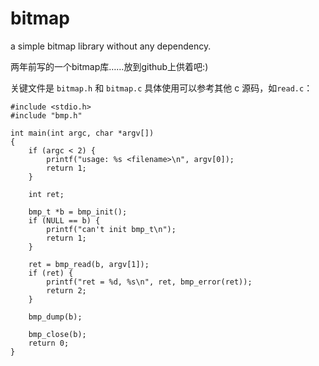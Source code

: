 bitmap
======

a simple bitmap library without any dependency.

两年前写的一个bitmap库……放到github上供着吧:)

关键文件是 `bitmap.h` 和 `bitmap.c` 具体使用可以参考其他 c 源码，如`read.c`：


    #include <stdio.h>
    #include "bmp.h"
    
    int main(int argc, char *argv[])
    {
        if (argc < 2) {
            printf("usage: %s <filename>\n", argv[0]);
            return 1;
        }
    
        int ret;
    
        bmp_t *b = bmp_init();
        if (NULL == b) {
            printf("can't init bmp_t\n");
            return 1;
        }
    
        ret = bmp_read(b, argv[1]);
        if (ret) {
            printf("ret = %d, %s\n", ret, bmp_error(ret));
            return 2;
        }
    
        bmp_dump(b);
    
        bmp_close(b);
        return 0;
    }
